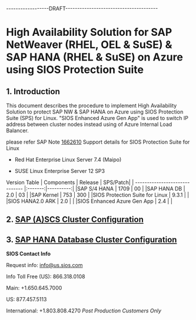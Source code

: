 \------------------DRAFT---------------------------------------

# High Availability Solution for SAP NetWeaver (RHEL, OEL & SuSE) & SAP HANA (RHEL & SuSE) on Azure using SIOS Protection Suite

## 1. Introduction

This document describes the procedure to implement High Availability Solution to protect SAP NW & SAP HANA on Azure using SIOS Protection Suite (SPS) for Linux. "SIOS Enhanced Azure Gen App" is used to switch IP address between cluster nodes instead using of Azure Internal Load Balancer.

please refer SAP Note [1662610](https://launchpad.support.sap.com/#/notes/1662610) Support details for SIOS Protection Suite for Linux

- Red Hat Enterprise Linux Server 7.4 (Maipo)

- SUSE Linux Enterprise Server 12 SP3

Version Table
  | Components                     | Release |  SPS/Patch|
  | ------------------------------ |:-------:|----------:|
  |SAP S/4 HANA                    | 1709    | 00        |
  |SAP HANA DB                     |  2.0    | 03        |
  |SAP Kernel                      |  753    | 300       |
  |SIOS Protection Suite for Linux |  9.3.1  |           |
  |SIOS HANA2.0 ARK                |  2.0    |           |
  |SIOS Enhanced Azure Gen App     |  2.4    |           |

## 2. [SAP (A)SCS Cluster Configuration](/SAP-ASCS/HA-for-SAP-(A)SCS.md)

## 3. [SAP HANA Database Cluster Configuration](/SAP-HANA/HA-for-SAP-HANA-DB.md)



**SIOS Contact Info**

Request info: info@us.sios.com

Info Toll Free (US): 866.318.0108

Main: +1.650.645.7000

US: 877.457.5113

International: +1.803.808.4270 *Post Production Customers Only*